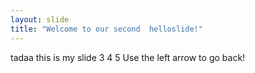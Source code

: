 ```yaml
---
layout: slide
title: "Welcome to our second  helloslide!"
---
```

tadaa
this is my slide
3
4
5
Use the left arrow to go back!
